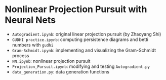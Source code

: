 # Nonlinear Projection Pursuit with Neural Nets
* `Autogradient.ipynb`: original linear projection pursuit (by Zhaoyang Shi)
* `GUDHI practice.ipynb`: computing persistence diagrams and betti numbers with `gudhi`
* `Gram-Schmidt.ipynb`: implementing and visualizing the Gram-Schmidt process
* `NN.ipynb`: nonlinear projection pursuit
* `Projection_Pursuit.ipynb`: modifying and testing `Autogradient.py`
* `data_generation.py`: data generation functions
